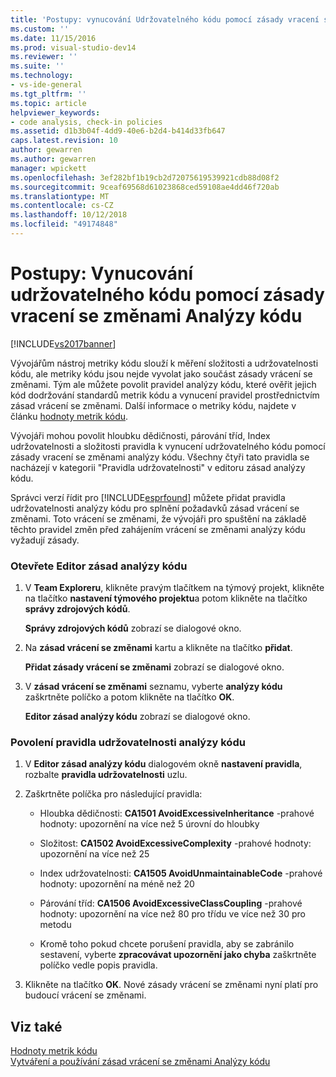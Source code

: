 ```yaml
---
title: 'Postupy: vynucování Udržovatelného kódu pomocí zásady vracení se změnami kód analýzy | Dokumentace Microsoftu'
ms.custom: ''
ms.date: 11/15/2016
ms.prod: visual-studio-dev14
ms.reviewer: ''
ms.suite: ''
ms.technology:
- vs-ide-general
ms.tgt_pltfrm: ''
ms.topic: article
helpviewer_keywords:
- code analysis, check-in policies
ms.assetid: d1b3b04f-4dd9-40e6-b2d4-b414d33fb647
caps.latest.revision: 10
author: gewarren
ms.author: gewarren
manager: wpickett
ms.openlocfilehash: 3ef282bf1b19cb2d72075619539921cdb88d08f2
ms.sourcegitcommit: 9ceaf69568d61023868ced59108ae4dd46f720ab
ms.translationtype: MT
ms.contentlocale: cs-CZ
ms.lasthandoff: 10/12/2018
ms.locfileid: "49174848"
---
```

# <a name="how-to-enforce-maintainable-code-with-a-code-analysis-check-in-policy"></a>Postupy: Vynucování udržovatelného kódu pomocí zásady vracení se změnami Analýzy kódu
[!INCLUDE[vs2017banner](../includes/vs2017banner.md)]

Vývojářům nástroj metriky kódu slouží k měření složitosti a udržovatelnosti kódu, ale metriky kódu jsou nejde vyvolat jako součást zásady vrácení se změnami. Tým ale můžete povolit pravidel analýzy kódu, které ověřit jejich kód dodržování standardů metrik kódu a vynucení pravidel prostřednictvím zásad vrácení se změnami. Další informace o metriky kódu, najdete v článku [hodnoty metrik kódu](../code-quality/code-metrics-values.md).  
  
 Vývojáři mohou povolit hloubku dědičnosti, párování tříd, Index udržovatelnosti a složitosti pravidla k vynucení udržovatelného kódu pomocí zásady vracení se změnami analýzy kódu. Všechny čtyři tato pravidla se nacházejí v kategorii "Pravidla udržovatelnosti" v editoru zásad analýzy kódu.  
  
 Správci verzí řídit pro [!INCLUDE[esprfound](../includes/esprfound-md.md)] můžete přidat pravidla udržovatelnosti analýzy kódu pro splnění požadavků zásad vrácení se změnami. Toto vrácení se změnami, že vývojáři pro spuštění na základě těchto pravidel změn před zahájením vrácení se změnami analýzy kódu vyžadují zásady.  
  
### <a name="to-open-the-code-analysis-policy-editor"></a>Otevřete Editor zásad analýzy kódu  
  
1.  V **Team Exploreru**, klikněte pravým tlačítkem na týmový projekt, klikněte na tlačítko **nastavení týmového projektu**a potom klikněte na tlačítko **správy zdrojových kódů**.  
  
     **Správy zdrojových kódů** zobrazí se dialogové okno.  
  
2.  Na **zásad vrácení se změnami** kartu a klikněte na tlačítko **přidat**.  
  
     **Přidat zásady vrácení se změnami** zobrazí se dialogové okno.  
  
3.  V **zásad vrácení se změnami** seznamu, vyberte **analýzy kódu** zaškrtněte políčko a potom klikněte na tlačítko **OK**.  
  
     **Editor zásad analýzy kódu** zobrazí se dialogové okno.  
  
### <a name="to-enable-code-analysis-maintainability-rules"></a>Povolení pravidla udržovatelnosti analýzy kódu  
  
1.  V **Editor zásad analýzy kódu** dialogovém okně **nastavení pravidla**, rozbalte **pravidla udržovatelnosti** uzlu.  
  
2.  Zaškrtněte políčka pro následující pravidla:  
  
    -   Hloubka dědičnosti: **CA1501 AvoidExcessiveInheritance** -prahové hodnoty: upozornění na více než 5 úrovní do hloubky  
  
    -   Složitost: **CA1502 AvoidExcessiveComplexity** -prahové hodnoty: upozornění na více než 25  
  
    -   Index udržovatelnosti: **CA1505 AvoidUnmaintainableCode** -prahové hodnoty: upozornění na méně než 20  
  
    -   Párování tříd: **CA1506 AvoidExcessiveClassCoupling** -prahové hodnoty: upozornění na více než 80 pro třídu ve více než 30 pro metodu  
  
    -   Kromě toho pokud chcete porušení pravidla, aby se zabránilo sestavení, vyberte **zpracovávat upozornění jako chyba** zaškrtněte políčko vedle popis pravidla.  
  
3.  Klikněte na tlačítko **OK**. Nové zásady vrácení se změnami nyní platí pro budoucí vrácení se změnami.  
  
## <a name="see-also"></a>Viz také  
 [Hodnoty metrik kódu](../code-quality/code-metrics-values.md)   
 [Vytváření a používání zásad vrácení se změnami Analýzy kódu](../code-quality/creating-and-using-code-analysis-check-in-policies.md)



